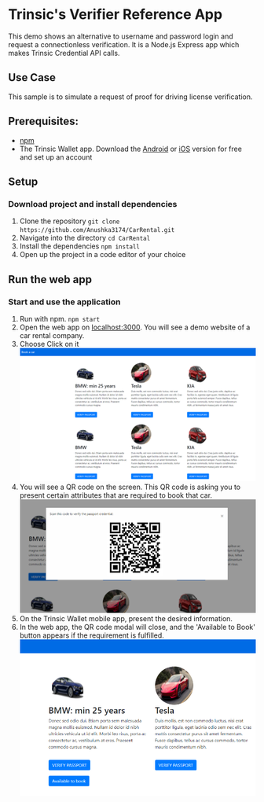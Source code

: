 # Trinsic's Verifier Reference App
This demo shows an alternative to username and password login and request a connectionless verification.
It is a Node.js Express app which makes Trinsic Credential API calls.

## Use Case
This sample is to simulate a request of proof for driving license verification.

## Prerequisites:
- [npm](https://www.npmjs.com/get-npm)
- The Trinsic Wallet app. Download the [Android](https://play.google.com/store/apps/details?id=id.streetcred.apps.mobile) or [iOS](https://apps.apple.com/us/app/trinsic-wallet/id1475160728) version for free and set up an account

## Setup

### Download project and install dependencies
 1. Clone the repository
 `git clone https://github.com/Anushka3174/CarRental.git`
 2. Navigate into the directory
 `cd CarRental`
 3. Install the dependencies
 `npm install`
 4. Open up the project in a code editor of your choice



## Run the web app

### Start and use the application
1. Run with npm.
`npm start`
2. Open the web app on <a href="http://localhost:3000" target="_blank">localhost:3000</a>. You will see a demo website of a car rental company.
3. Choose  Click on it ![Login](assets/Verifiermain.PNG)
4. You will see a QR code on the screen. This QR code is asking you to present certain attributes that are required to book that car.
![QR Code](assets/VerifierQRScan.PNG)
7. On the Trinsic Wallet mobile app, present the desired information.
8. In the web app, the QR code modal will close, and the 'Available to Book' button appears if the requirement is fulfilled.
![verification accepted](assets/VerifierAvailableButton.PNG)


